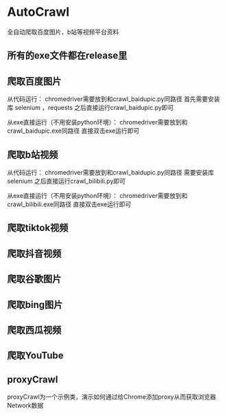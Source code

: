 ﻿# AutoCrawl
全自动爬取百度图片，b站等视频平台资料

## 所有的exe文件都在release里

## 爬取百度图片

从代码运行：
chromedriver需要放到和crawl_baidupic.py同路径
首先需要安装库 selenium ，requests
之后直接运行crawl_baidupic.py即可

从exe直接运行（不用安装python环境）：
chromedriver需要放到和crawl_baidupic.exe同路径
直接双击exe运行即可

## 爬取b站视频

从代码运行：
chromedriver需要放到和crawl_baidupic.py同路径
需要安装库 selenium 
之后直接运行crawl_bilibili.py即可

从exe直接运行（不用安装python环境）：
chromedriver需要放到和crawl_bilibili.exe同路径
直接双击exe运行即可

## 爬取tiktok视频

## 爬取抖音视频

## 爬取谷歌图片

## 爬取bing图片

## 爬取西瓜视频

## 爬取YouTube

## proxyCrawl
proxyCrawl为一个示例类，演示如何通过给Chrome添加proxy从而获取浏览器Network数据